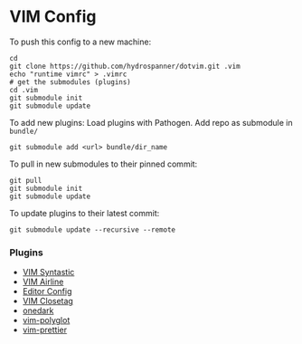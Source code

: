 # VIM Config

To push this config to a new machine:

```shell
cd
git clone https://github.com/hydrospanner/dotvim.git .vim
echo "runtime vimrc" > .vimrc
# get the submodules (plugins)
cd .vim
git submodule init
git submodule update
```

To add new plugins:
Load plugins with Pathogen. Add repo as submodule in `bundle/`

```shell
git submodule add <url> bundle/dir_name
```

To pull in new submodules to their pinned commit:
```shell
git pull
git submodule init
git submodule update
```

To update plugins to their latest commit:

```shell
git submodule update --recursive --remote
```

### Plugins

- [VIM Syntastic](https://github.com/vim-syntastic/syntastic)
- [VIM Airline](https://github.com/vim-airline/vim-airline)
- [Editor Config](https://github.com/editorconfig/editorconfig-vim)
- [VIM Closetag](https://github.com/alvan/vim-closetag)
- [onedark](https://github.com/joshdick/onedark.vim)
- [vim-polyglot](https://github.com/sheerun/vim-polyglot)
- [vim-prettier](https://github.com/prettier/vim-prettier)
